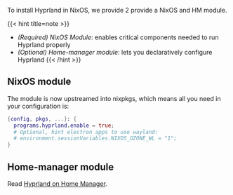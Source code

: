 To install Hyprland in NixOS, we provide 2 provide a NixOS and HM module.

{{< hint title=note >}}
- *(Required) NixOS Module*: enables critical components needed to run Hyprland properly
- *(Optional) Home-manager module*: lets you declaratively configure Hyprland
{{< /hint >}}

## NixOS module

The module is now upstreamed into nixpkgs, which means all you need in your configuration is:

```nix
{config, pkgs, ...}: {
  programs.hyprland.enable = true;
  # Optional, hint electron apps to use wayland:
  # environment.sessionVariables.NIXOS_OZONE_WL = "1";
}
```


## Home-manager module

Read [Hyprland on Home Manager](./Hyprland-on-Home-Manager).
